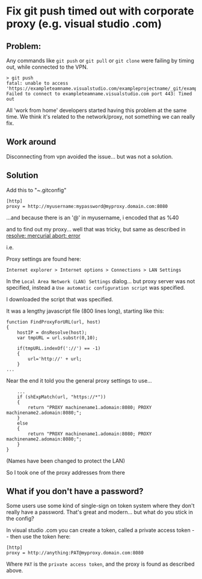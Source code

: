 ﻿# Fix git push timed out with corporate proxy (e.g. visual studio .com)

## Problem:

Any commands like `git push` or  `git pull` or `git clone` were failing by timing out, while connected to the VPN.

	> git push
	fatal: unable to access 'https://exampleteamname.visualstudio.com/exampleprojectname/_git/examplereponame/': Failed to connect to exampleteamname.visualstudio.com port 443: Timed out

All 'work from home' developers started having this problem at the same time. We think it's related to the network/proxy, not something we can really fix.

## Work around

Disconnecting from vpn avoided the issue... but was not a solution.

## Solution

Add this to "~\.gitconfig"

	[http]
	proxy = http://myusername:mypassword@myproxy.domain.com:8080

...and because there is an '@' in myusername, i encoded that as %40

and to find out my proxy... well that was tricky, but same as described in [resolve: mercurial abort: error](../mercurial/proxy_connection_attempt_failure.md)

i.e.

Proxy settings are found here:

	Internet explorer > Internet options > Connections > LAN Settings

In the `Local Area Network (LAN) Settings` dialog... but proxy server was not specified, instead a `Use automatic configuration script` was specified.

I downloaded the script that was specified.

It was a lengthy javascript file (800 lines long), starting like this:

	function FindProxyForURL(url, host)
	{
		hostIP = dnsResolve(host);
		var tmpURL = url.substr(0,10);

		if(tmpURL.indexOf('://') == -1)
		{
			url='http://' + url;
		}
	...

Near the end it told you the general proxy settings to use...

		...
		if (shExpMatch(url, "https://*"))
		{
			return "PROXY machinename1.adomain:8080; PROXY machinename2.adomain:8080;";
		}
		else
		{
			return "PROXY machinename1.adomain:8080; PROXY machinename2.adomain:8080;";
		}
	}

(Names have been changed to protect the LAN)

So I took one of the proxy addresses from there

## What if you don't have a password?

Some users use some kind of single-sign on token system where they don't really have a password. That's great and modern... but what do you stick in the config?

In visual studio .com you can create a token, called a private access token -- then use the token here:

	[http]
	proxy = http://anything:PAT@myproxy.domain.com:8080

Where `PAT` is the `private access token`, and the proxy is found as described above.
